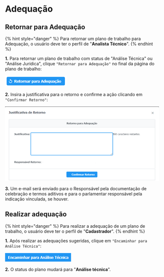 # Adequação

## Retornar para Adequação

{% hint style="danger" %}
Para retornar um plano de trabalho para Adequação, o usuário deve ter o perfil de "**Analista Técnico**".
{% endhint %}

**1.** Para retornar um plano de trabalho com status de "Análise Técnica" ou "Análise Jurídica", clique `"Retornar para Adequação"` no final da página do plano de trabalho:

![](<../../.gitbook/assets/image (139).png>)

**2.** Insira a justificativa para o retorno e confirme a ação clicando em `"Confirmar Retorno"`:

![](<../../.gitbook/assets/image (42).png>)

**3.** Um e-mail será enviado para o Responsável pela documentação de celebração e termos aditivos e para o parlamentar responsável pela indicação vinculada, se houver.

## Realizar adequação

{% hint style="danger" %}
Para realizar a adequação de um plano de trabalho, o usuário deve ter o perfil de "**Cadastrador**".
{% endhint %}

**1.** Após realizar as adequações sugeridas, clique em `"Encaminhar para Análise Técnica"`:

![](<../../.gitbook/assets/image (24).png>)

**2.** O status do plano mudará para "**Análise técnica**".

